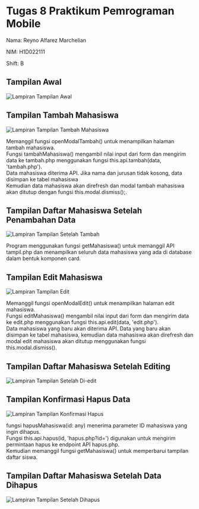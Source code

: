 # Tugas 8 Praktikum Pemrograman Mobile

Nama: Reyno Alfarez Marchelian

NIM: H1D022111

Shift: B

## Tampilan Awal

![Lampiran Tampilan Awal](daftar-mahasiswa_awal.png)

## Tampilan Tambah Mahasiswa

![Lampiran Tampilan Tambah Mahasiswa](tambah-mahasiswa.png)

Memanggil fungsi openModalTambah() untuk menampilkan halaman tambah mahasiswa. </br>
Fungsi tambahMahasiswa() mengambil nilai input dari form dan mengirim data ke tambah.php menggunakan fungsi this.api.tambah(data, 'tambah.php').</br>
Data mahasiswa diterima API. Jika nama dan jurusan tidak kosong, data disimpan ke tabel mahasiswa</br> 
Kemudian data mahasiswa akan direfresh dan modal tambah mahasiswa akan ditutup dengan fungsi this.modal.dismiss();.

## Tampilan Daftar Mahasiswa Setelah Penambahan Data

![Lampiran Tampilan Setelah Tambah](daftar-mahasiswa_new.png)

Program menggunakan fungsi getMahasiswa() untuk memanggil API tampil.php dan menampilkan seluruh data mahasiswa yang ada di database dalam bentuk komponen card.

## Tampilan Edit Mahasiswa

![Lampiran Tampilan Edit](edit-mahasiswa.png)

Memanggil fungsi openModalEdit() untuk menampilkan halaman edit mahasiswa. </br>
Fungsi editMahasiswa() mengambil nilai input dari form dan mengirim data ke edit.php menggunakan fungsi this.api.edit(data, 'edit.php').</br>
Data mahasiswa yang baru akan diterima API. Data yang baru akan disimpan ke tabel mahasiswa, kemudian data mahasiswa akan direfresh dan modal edit mahasiswa akan ditutup menggunakan fungsi this.modal.dismiss().

## Tampilan Daftar Mahasiswa Setelah Editing

![Lampiran Tampilan Setelah Di-edit](daftar-mahasiswa_edited.png)

## Tampilan Konfirmasi Hapus Data

![Lampiran Tampilan Konfirmasi Hapus](konfirmasi-hapus.png)

fungsi hapusMahasiswa(id: any) menerima parameter ID mahasiswa yang ingin dihapus. </br>
Fungsi this.api.hapus(id, 'hapus.php?id=') digunakan untuk mengirim permintaan hapus ke endpoint API hapus.php. </br>
Kemudian memanggil fungsi getMahasiswa() untuk memperbarui tampilan daftar siswa.

## Tampilan Daftar Mahasiswa Setelah Data Dihapus

![Lampiran Tampilan Setelah Dihapus](daftar-mahasiswa_deleted.png)
